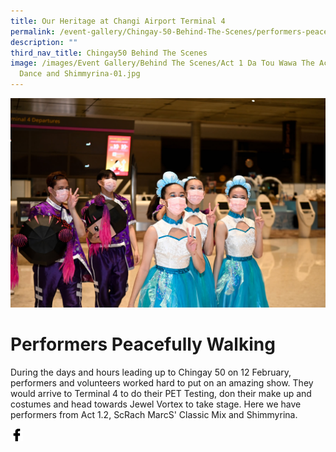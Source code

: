 ```yaml
---
title: Our Heritage at Changi Airport Terminal 4
permalink: /event-gallery/Chingay-50-Behind-The-Scenes/performers-peacefully-walking
description: ""
third_nav_title: Chingay50 Behind The Scenes
image: /images/Event Gallery/Behind The Scenes/Act 1 Da Tou Wawa The Academy of
  Dance and Shimmyrina-01.jpg
---
```


![Act 1.2 Our Heritage at Terminal 4](/images/Event%20Gallery/Behind%20The%20Scenes/Act%201%20Da%20Tou%20Wawa%20The%20Academy%20of%20Dance%20and%20Shimmyrina-01.jpg)

# **Performers Peacefully Walking**
During the days and hours leading up to Chingay 50 on 12 February, performers and volunteers worked hard to put on an amazing show. They would arrive to Terminal 4 to do their PET Testing, don their make up and costumes and head towards Jewel Vortex to take stage. Here we have performers from Act 1.2, ScRach MarcS' Classic Mix and Shimmyrina.

<a href="http://www.facebook.com/sharer.php?u=http://www.chingay.gov.sg/image/event-gallery/performers-peacefully-walking" style="float:left;">
	<img src="/images/facebook.png" style="width:auto;height:20px;">
</a>